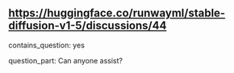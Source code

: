 ## https://huggingface.co/runwayml/stable-diffusion-v1-5/discussions/44

contains_question: yes

question_part: Can anyone assist?
